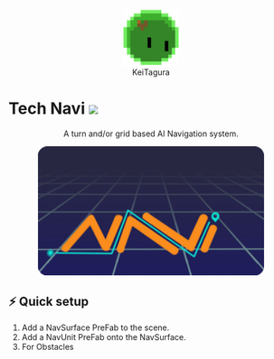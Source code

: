 <div id="header" align="center">
  <img src="https://github.com/KeiTagura/Navi_Tech/blob/main/Art/MonSli.gif" width="100"/>
  <br/>
  KeiTagura
</div>

<h1>
  Tech Navi
  <img src="https://media.giphy.com/media/hvRJCLFzcasrR4ia7z/giphy.gif" width="30px"/>
</h1>

<p align="center">
  A turn and/or grid based AI Navigation system.
</p>



<div align="center">
  <img src="https://github.com/KeiTagura/Navi_Tech/blob/main/Art/Navi.png" width="400" />
</div>


## ⚡ Quick setup

1. Add a NavSurface PreFab to the scene.
2. Add a NavUnit PreFab onto the NavSurface.
3. For Obstacles 



